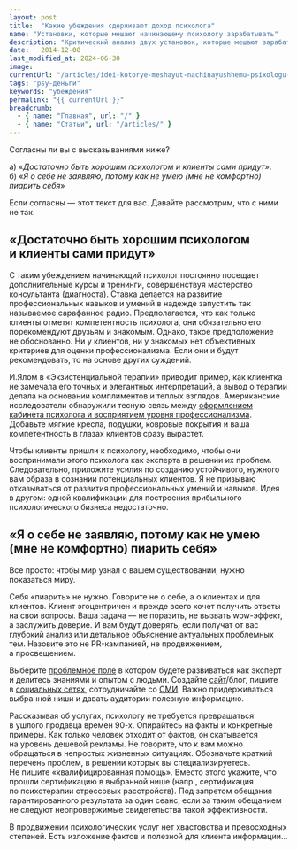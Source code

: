 ```yaml
---
layout: post
title:  "Какие убеждения сдерживают доход психолога"
name: "Установки, которые мешают начинающему психологу зарабатывать"
description: "Критический анализ двух установок, которые мешают зарабатывать начинающему психологу"
date:   2014-12-08			 
last_modified_at: 2024-06-30
image:
currentUrl: "/articles/idei-kotorye-meshayut-nachinayushhemu-psixologu-zarabatyvat/"
tags: "psy-деньги"
keywords: "убеждения"
permalink: "{{ currentUrl }}"
breadcrumb:
  - { name: "Главная", url: "/" }
  - { name: "Статьи", url: "/articles/" }
---
```


<p>Согласны&nbsp;ли вы&nbsp;с&nbsp;высказываниями ниже? </p>
<p>а) «<em>Достаточно быть хорошим психологом и&nbsp;клиенты сами придут</em>».<br/>
 б) «<em>Я&nbsp;о&nbsp;себе не&nbsp;заявляю, потому как не&nbsp;умею (мне не&nbsp;комфортно) пиарить себя</em>»
</p>
<p>Если согласны&nbsp;— этот текст для вас. Давайте рассмотрим, что с&nbsp;ними не&nbsp;так.  </p>
<h2>«Достаточно быть хорошим психологом и&nbsp;клиенты сами придут»</h2>
<p>С&nbsp;таким убеждением начинающий психолог постоянно посещает дополнительные курсы и&nbsp;тренинги, совершенствуя мастерство консультанта (диагноста). Ставка делается на&nbsp;развитие профессиональных навыков и&nbsp;умений в&nbsp;надежде запустить так называемое сарафанное радио. Предполагается, что как только клиенты отметят компетентность психолога, они обязательно его порекомендуют друзьям и&nbsp;знакомым. Однако, такое предположение не&nbsp;обоснованно. Ни&nbsp;у&nbsp;клиентов, ни&nbsp;у&nbsp;знакомых нет объективных критериев для оценки профессионализма. Если они и&nbsp;будут рекомендовать, то&nbsp;на&nbsp;основе других суждений.</p>
<p>И.Ялом в&nbsp;«Экзистенциальной терапии» приводит пример, как клиентка не&nbsp;замечала его точных и&nbsp;элегантных интерпретаций, а&nbsp;вывод о&nbsp;терапии делала на&nbsp;основании комплиментов и&nbsp;теплых взглядов. Американские исследователи обнаружили тесную связь между <a href="/kak-oformit-kabinet-psixologa/" title="Как оформить кабинет психолога">оформлением кабинета психолога и&nbsp;восприятием уровня профессионализма</a>. Добавьте мягкие кресла, подушки, ковровые покрытия и&nbsp;ваша компетентность в&nbsp;глазах клиентов сразу вырастет.</p>
<p>Чтобы клиенты пришли к&nbsp;психологу, необходимо, чтобы они воспринимали этого психолога как эксперта в&nbsp;решении их&nbsp;проблем. Следовательно, приложите усилия по&nbsp;созданию устойчивого, нужного вам образа в&nbsp;сознании потенциальных клиентов. Я&nbsp;не&nbsp;призываю отказываться от&nbsp;развития профессиональных умений и&nbsp;навыков. Идея в&nbsp;другом: одной квалификации для построения прибыльного психологического бизнеса недостаточно.</p>
<h2>«Я&nbsp;о&nbsp;себе не&nbsp;заявляю, потому как не&nbsp;умею (мне не&nbsp;комфортно) пиарить себя»</h2>
<p>Все просто: чтобы мир узнал о&nbsp;вашем существовании, нужно показаться миру.</p>
<p>Себя «пиарить» не&nbsp;нужно. Говорите не&nbsp;о&nbsp;себе, а&nbsp;о&nbsp;клиентах и&nbsp;для клиентов. Клиент эгоцентричен и&nbsp;прежде всего хочет получить ответы на&nbsp;свои вопросы. Ваша задача&nbsp;— не&nbsp;поразить, не&nbsp;вызвать wow-эффект, а&nbsp;заслужить доверие. И&nbsp;вам будут доверять, если получат от&nbsp;вас глубокий анализ или детальное объяснение актуальных проблемных тем. Назовите это не&nbsp;PR-кампанией, не&nbsp;продвижением, а&nbsp;просвещением.</p><p> Выберите <a href="/sfery-specializacii-psixologa/" title="Сферы специализации психолога">проблемное поле</a> в&nbsp;котором будете развиваться как эксперт и&nbsp;делитесь знаниями и&nbsp;опытом с&nbsp;людьми. Создайте <a href="/sposoby-naxozhdeniya-klientov-sajt-psixologa/" title="Способы нахождения клиентов: сайт психолога">сайт</a>/блог, пишите в&nbsp;<a href="/sposoby-naxozhdeniya-klientov-socialnye-media/" title="Способы нахождения клиентов: социальные медиа">социальных сетях</a>, сотрудничайте со&nbsp;<a href="/sposoby-naxozhdeniya-klientov-publichnye-vystupleniya/" title="Способы нахождения клиентов: публичные выступления">СМИ</a>. Важно придерживаться выбранной ниши и&nbsp;давать аудитории полезную информацию.</p>
<p>Рассказывая об&nbsp;услугах, психологу не&nbsp;требуется превращаться в&nbsp;ушлого продавца времен <nobr>90-х.</nobr> Опирайтесь на&nbsp;факты и&nbsp;конкретные примеры. Как только человек отходит от&nbsp;фактов, он&nbsp;скатывается на&nbsp;уровень дешевой рекламы. Не&nbsp;говорите, что к&nbsp;вам можно обращаться в&nbsp;непростых жизненных ситуациях. Обозначьте краткий перечень проблем, в&nbsp;решении которых вы&nbsp;специализируетесь. Не&nbsp;пишите «квалифицированная помощь». Вместо этого укажите, что прошли сертификацию в&nbsp;выбранной нише (напр., сертификация по&nbsp;психотерапии стрессовых расстройств). Под запретом обещания гарантированного результата за&nbsp;один сеанс, если за&nbsp;таким обещанием не&nbsp;следуют неопровержимые свидетельства такой эффективности.</p>
<p>В&nbsp;продвижении психологических услуг нет хвастовства и&nbsp;превосходных степеней. Есть изложение фактов и&nbsp;полезной для клиента информации...</p>
